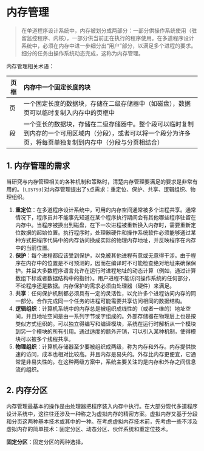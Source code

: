 # 内存管理

> 在单道程序设计系统中，内存被划分成两部分：一部分供操作系统使用（驻留监控程序、内核），一部分供当前正在执行的程序使用。在多道程序设计系统中，必须在内存中进一步细分出“用户”部分，以满足多个进程的要求。细分的任务由操作系统动态完成，这称为内存管理。

内存管理相关术语：

| 页框 | 内存中一个固定长度的块                                       |
| ---- | :----------------------------------------------------------- |
| 页   | 一个固定长度的数据块，存储在二级存储器中（如磁盘），数据页可以临时复制入内存中的页框中 |
| 段   | 一个变长的数据块，存储在二级存储器中。整个段可以临时复制到内存的一个可用区域内（分段），或者可以将一个段分为许多页，将每页单独复制到内存中（分段与分页相结合） |

## 1. 内存管理的需求

当研究与内存管理相关的各种机制和策略时，清楚内存管理要满足的要求是非常有用的。`[LIST93]`对内存管理提出了`5`点需求：重定位、保护、共享、逻辑组织、物理组织。

1. **重定位**：在多道程序设计系统中，可用的内存空间通常被多个进程共享。通常情况下，程序员并不能事先知道在某个程序执行期间会有其他哪些程序驻留在内存中。当程序被换出到磁盘，在下一次进程被重新换入内存时，需要重新定位数据的起始位置。执行程序时，处理器硬件和操作系统软件必须能够通过某种方式把程序代码中的内存访问换成实际的物理内存地址，并反映程序在内存中的当前位置。
2. **保护**：每个进程都应该受到保护，以免被其他进程有意或无意得干涉。由于程序在内存中的位置是不可预测的，因而在编译时不可能检查绝对地址来确保保护。并且大多数程序语言允许在运行时进程地址的动态计算（例如，通过计算数组下标或者数据结构中的指针）。用户进程不能访问操作系统的任何部分，不论程序还是数据。内存保护的需求必须由处理器（硬件）来满足。
3. **共享**：任何保护机制都必须具有一定的灵活性，以允许多个进程访问内存的同一部分。合作完成同一个任务的进程可能需要共享访问相同的数据结构。
4. **逻辑组织**：计算机系统中的内存总是被组织成线性的（或者一维的）地址空间，并且地址空间是由一系列字节或字组成的。外部存储器在物理层上也是按类似方式组织的。可以独立得编写和编译模块，系统在运行时解析从一个模块到另一个模块的所有引用。通过适度的额外开销，可以引入某种机制，使得模块可以被多个线程共享。
5. **物理组织**：计算机存储器至少要被组织成两级，称为内存和外存。内存提供快速的访问，成本也相对比较高。并且内存是易失的。外存比内存更便宜，它通常是非易失性的。在这种两级方案中，系统主要关注的是内存和外存之间信息流的组织。

## 2. 内存分区

内存管理最基本的操作是由处理器把程序装入内存中执行。在大部分现代多道程序设计系统中，这往往还涉及一种称之为虚拟内存的精密方案。虚拟内存又基于分段和分页这两种基本技术或其中的一种。在考虑虚拟内存技术前，先考虑一些不涉及虚拟内存的简单技术：固定分区、动态分区、伙伴系统和重定位技术。

**固定分区**：固定分区的两种选择，